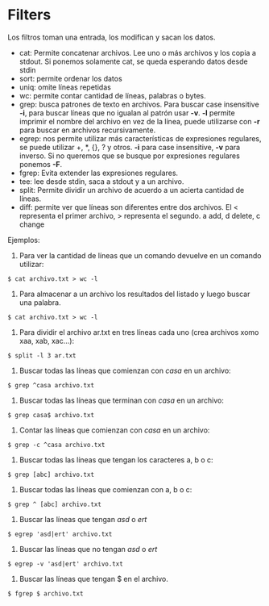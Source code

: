 # Filters

Los filtros toman una entrada, los modifican y sacan los datos.

- cat: Permite concatenar archivos. Lee uno o más archivos y los copia a stdout. Si ponemos solamente cat, se queda esperando datos desde stdin
- sort: permite ordenar los datos
- uniq: omite líneas repetidas
- wc: permite contar cantidad de líneas, palabras o bytes.
- grep: busca patrones de texto en archivos. Para buscar case insensitive **-i**, para buscar líneas que no igualan al patrón usar **-v**. **-l** permite imprimir el nombre del archivo en vez de la línea, puede utilizarse con **-r** para buscar en archivos recursivamente.
- egrep: nos permite utilizar más características de expresiones regulares, se puede utilizar +, *, {}, ? y otros. **-i** para case insensitive, **-v** para inverso. Si no queremos que se busque por expresiones regulares ponemos **-F**.
- fgrep: Evita extender las expresiones regulares.
- tee: lee desde stdin, saca a stdout y a un archivo.
- split: Permite dividir un archivo de acuerdo a un acierta cantidad de líneas.
- diff: permite ver que líneas son diferentes entre dos archivos. El < representa el primer archivo, > representa el segundo. a add, d delete, c change

Ejemplos:
1. Para ver la cantidad de líneas que un comando devuelve en un comando utilizar:
  ```
  $ cat archivo.txt > wc -l
  ```

1. Para almacenar a un archivo los resultados del listado y luego buscar una palabra.
  ```
  $ cat archivo.txt > wc -l
  ```

1. Para dividir el archivo ar.txt en tres líneas cada uno (crea archivos xomo xaa, xab, xac...):
  ```
  $ split -l 3 ar.txt
  ```

1. Buscar todas las líneas que comienzan con *casa* en un archivo:
  ```
  $ grep ^casa archivo.txt
  ```

1. Buscar todas las líneas que terminan con *casa* en un archivo:
  ```
  $ grep casa$ archivo.txt
  ```

1. Contar las líneas que comienzan con *casa* en un archivo:
  ```
  $ grep -c ^casa archivo.txt
  ```

1. Buscar todas las líneas que tengan los caracteres a, b o c:
  ```
  $ grep [abc] archivo.txt
  ```

1. Buscar todas las líneas que comienzan con a, b o c:
  ```
  $ grep ^ [abc] archivo.txt
  ```

1. Buscar las líneas que tengan *asd* o *ert*
  ```
  $ egrep 'asd|ert' archivo.txt
  ```

1. Buscar las líneas que no tengan *asd* o *ert*
  ```
  $ egrep -v 'asd|ert' archivo.txt
  ```

1. Buscar las líneas que tengan $ en el archivo.
  ```
  $ fgrep $ archivo.txt
  ```


